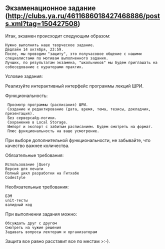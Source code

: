 ## Экзаменационное задание (http://clubs.ya.ru/4611686018427468886/posts.xml?tag=150427508)

Итак, экзамен происходит следующим образом:

    Нужно выполнить наше творческое задание.
    Дедлайн 14 октября, 23:59.
    После, мы проводим "защиту", это получасовое общение с нашими специалистами по мотивам выполненного задания.
    Лучших, по результатам экзамена, "школьников" мы будем приглашать на собеседование с кураторами практик.

Условие задания:

Реализуйте интерактивный интерфейс программы лекций ШРИ.

Функциональность:

     Просмотр программы (расписания) ШРИ.
     Создание и редактирование (дата, время, тема, тезисы, докладчик, презентация).
     Без серверсайд-логики.
     Сохранение в Local Storage.
     Импорт и экспорт с забитым расписанием. Будем смотреть на формат.
     Плюс функциональность на ваше усмотрение. 

При выборе дополнительной функциональности, не забывайте, что качество важнее количества.

Обязательные требования:

    Использование jQuery
    Версия для печати
    Полный цикл разработки на Гитхабе
    Сodestyle

Необязательные требования:

    БЭМ
    unit-тесты
    валидный код

При выполнении задания можно:

    Обсуждать друг с другом
    Смотреть на чужие решения
    Задавать вопросы лекторам и организаторам

 

Защита все равно расставит все по местам >:-).

